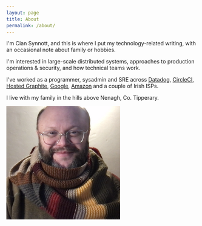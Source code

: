 ```yaml
---
layout: page
title: About
permalink: /about/
---
```

I'm Cian Synnott, and this is where I put my technology-related writing, with an occasional note about family or hobbies.

I'm interested in large-scale distributed systems, approaches to production operations &amp; security, and how technical teams work.

I've worked as a programmer, sysadmin and SRE across <a href="https://datadoghq.com/">Datadog</a>, <a href="https://circleci.com/">CircleCI</a>, <a href="https://www.hostedgraphite.com">Hosted Graphite</a>, <a href="http://www.google.com/">Google</a>, <a href="http://www.amazon.com">Amazon</a> and a couple of Irish ISPs.

I live with my family in the hills above Nenagh, Co. Tipperary.

<img width=300 src="/img/cian-who.png" alt="A photograph of Cian smiling at the camera, wearing a Doctor Who scarf." />

